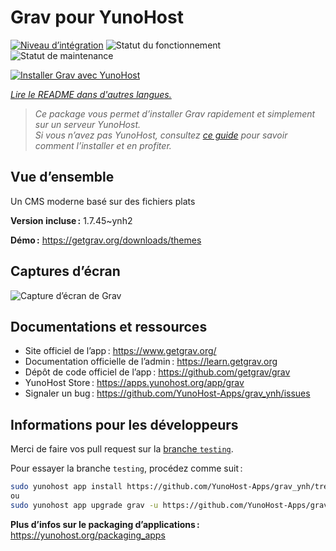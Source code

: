 <!--
Nota bene : ce README est automatiquement généré par <https://github.com/YunoHost/apps/tree/master/tools/readme_generator>
Il NE doit PAS être modifié à la main.
-->

# Grav pour YunoHost

[![Niveau d’intégration](https://dash.yunohost.org/integration/grav.svg)](https://dash.yunohost.org/appci/app/grav) ![Statut du fonctionnement](https://ci-apps.yunohost.org/ci/badges/grav.status.svg) ![Statut de maintenance](https://ci-apps.yunohost.org/ci/badges/grav.maintain.svg)

[![Installer Grav avec YunoHost](https://install-app.yunohost.org/install-with-yunohost.svg)](https://install-app.yunohost.org/?app=grav)

*[Lire le README dans d'autres langues.](./ALL_README.md)*

> *Ce package vous permet d’installer Grav rapidement et simplement sur un serveur YunoHost.*  
> *Si vous n’avez pas YunoHost, consultez [ce guide](https://yunohost.org/install) pour savoir comment l’installer et en profiter.*

## Vue d’ensemble

Un CMS moderne basé sur des fichiers plats


**Version incluse :** 1.7.45~ynh2

**Démo :** <https://getgrav.org/downloads/themes>

## Captures d’écran

![Capture d’écran de Grav](./doc/screenshots/grav.jpg)

## Documentations et ressources

- Site officiel de l’app : <https://www.getgrav.org/>
- Documentation officielle de l’admin : <https://learn.getgrav.org>
- Dépôt de code officiel de l’app : <https://github.com/getgrav/grav>
- YunoHost Store : <https://apps.yunohost.org/app/grav>
- Signaler un bug : <https://github.com/YunoHost-Apps/grav_ynh/issues>

## Informations pour les développeurs

Merci de faire vos pull request sur la [branche `testing`](https://github.com/YunoHost-Apps/grav_ynh/tree/testing).

Pour essayer la branche `testing`, procédez comme suit :

```bash
sudo yunohost app install https://github.com/YunoHost-Apps/grav_ynh/tree/testing --debug
ou
sudo yunohost app upgrade grav -u https://github.com/YunoHost-Apps/grav_ynh/tree/testing --debug
```

**Plus d’infos sur le packaging d’applications :** <https://yunohost.org/packaging_apps>
